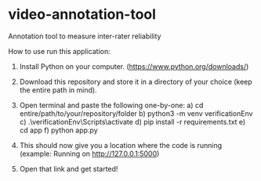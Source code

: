 # video-annotation-tool
Annotation tool to measure inter-rater reliability

How to use run this application:
1) Install Python on your computer. (https://www.python.org/downloads/)
2) Download this repository and store it in a directory of your choice (keep the entire path in mind).
3) Open terminal and paste the following one-by-one:
   a) cd entire/path/to/your/repository/folder
   b) python3 -m venv verificationEnv
   c) .\verificationEnv\Scripts\activate
   d) pip install -r requirements.txt
   e) cd app
   f) python app.py

4) This should now give you a location where the code is running (example: Running on http://127.0.0.1:5000)
5) Open that link and get started!
